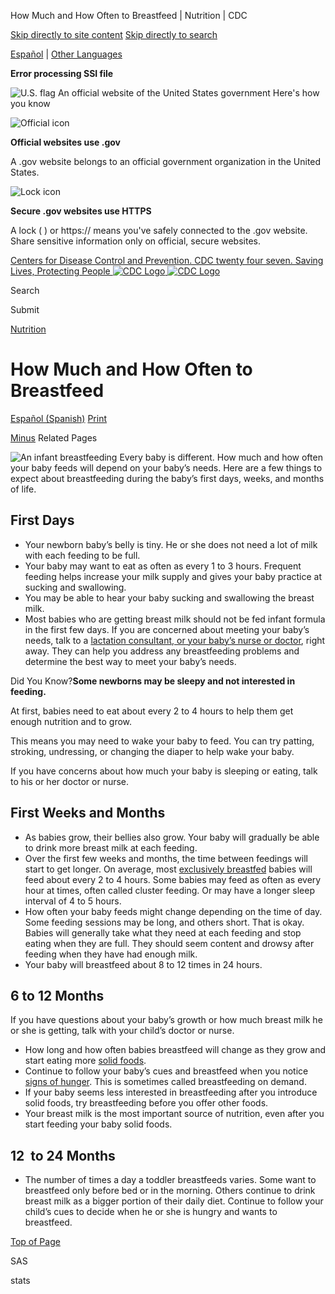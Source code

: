





















How Much and How Often to Breastfeed \| Nutrition \| CDC
 










 






 











 




[Skip directly to site content](#content)
[Skip directly to search](#headerSearch)


[Español](/spanish/) \| 
[Other Languages](https://wwwn.cdc.gov/pubs/other-languages/)

**Error processing SSI file**  



![U.S. flag](/TemplatePackage/4.0/assets/imgs/uswds/us_flag_small.png)
An official website of the United States government Here's how you know 



![Official icon](/TemplatePackage/4.0/assets/imgs/uswds/icon-dot-gov.svg)



**Official websites use .gov**


A .gov website belongs to an official government organization in the United States.







![Lock icon](/TemplatePackage/4.0/assets/imgs/uswds/icon-https.svg)



**Secure .gov websites use HTTPS**


A lock (  ) or https:// means you've safely connected to the .gov website. Share sensitive information only on official, secure websites.








 



[Centers for Disease Control and Prevention. CDC twenty four seven. Saving Lives, Protecting People
![CDC Logo](/TemplatePackage/4.0/assets/imgs/logo/logo-notext.svg)
![CDC Logo](/TemplatePackage/4.0/assets/imgs/logo/logo-notext.svg)](https://www.cdc.gov/)





Search









Submit

















 [Nutrition](/nutrition/php/about/index.html)









 











How Much and How Often to Breastfeed
====================================

 
[Español (Spanish)](/nutrition/infantandtoddlernutrition/breastfeeding/cuanto-y-con-que-frecuencia-amamantar.html) [Print](#print)



[Minus](#collapse_27796627fb8633da0)
Related Pages




![An infant breastfeeding](/nutrition/infantandtoddlernutrition/breastfeeding/images/how-often-to-breastfeed-500.jpg?_=06598)
Every baby is different. How much and how often your baby feeds will depend on your baby’s needs. Here are a few things to expect about breastfeeding during the baby’s first days, weeks, and months of life.


First Days
----------


* Your newborn baby’s belly is tiny. He or she does not need a lot of milk with each feeding to be full.
* Your baby may want to eat as often as every 1 to 3 hours. Frequent feeding helps increase your milk supply and gives your baby practice at sucking and swallowing.
* You may be able to hear your baby sucking and swallowing the breast milk.
* Most babies who are getting breast milk should not be fed infant formula in the first few days. If you are concerned about meeting your baby’s needs, talk to a [lactation consultant, or your baby’s nurse or doctor](/nutrition/infantandtoddlernutrition/resources.html), right away. They can help you address any breastfeeding problems and determine the best way to meet your baby’s needs.


Did You Know?**Some newborns may be sleepy and not interested in feeding.**


At first, babies need to eat about every 2 to 4 hours to help them get enough nutrition and to grow.


This means you may need to wake your baby to feed. You can try patting, stroking, undressing, or changing the diaper to help wake your baby.


If you have concerns about how much your baby is sleeping or eating, talk to his or her doctor or nurse.



First Weeks and Months
----------------------


* As babies grow, their bellies also grow. Your baby will gradually be able to drink more breast milk at each feeding.
* Over the first few weeks and months, the time between feedings will start to get longer. On average, most [exclusively breastfed](/nutrition/infantandtoddlernutrition/definitions.html#Exclusivebreastfeeding) babies will feed about every 2 to 4 hours. Some babies may feed as often as every hour at times, often called cluster feeding. Or may have a longer sleep interval of 4 to 5 hours.
* How often your baby feeds might change depending on the time of day. Some feeding sessions may be long, and others short. That is okay. Babies will generally take what they need at each feeding and stop eating when they are full. They should seem content and drowsy after feeding when they have had enough milk.
* Your baby will breastfeed about 8 to 12 times in 24 hours.


6 to 12 Months
--------------


If you have questions about your baby’s growth or how much breast milk he or she is getting, talk with your child’s doctor or nurse.



* How long and how often babies breastfeed will change as they grow and start eating more [solid foods](/nutrition/InfantandToddlerNutrition/foods-and-drinks/when-to-introduce-solid-foods.html).
* Continue to follow your baby’s cues and breastfeed when you notice [signs of hunger](/nutrition/infantandtoddlernutrition/mealtime/signs-your-child-is-hungry-or-full.html). This is sometimes called breastfeeding on demand.
* If your baby seems less interested in breastfeeding after you introduce solid foods, try breastfeeding before you offer other foods.
* Your breast milk is the most important source of nutrition, even after you start feeding your baby solid foods.


12  to 24 Months
----------------


* The number of times a day a toddler breastfeeds varies. Some want to breastfeed only before bed or in the morning. Others continue to drink breast milk as a bigger portion of their daily diet. Continue to follow your child’s cues to decide when he or she is hungry and wants to breastfeed.


[Top of Page](#)














SAS




stats





































































































































































































